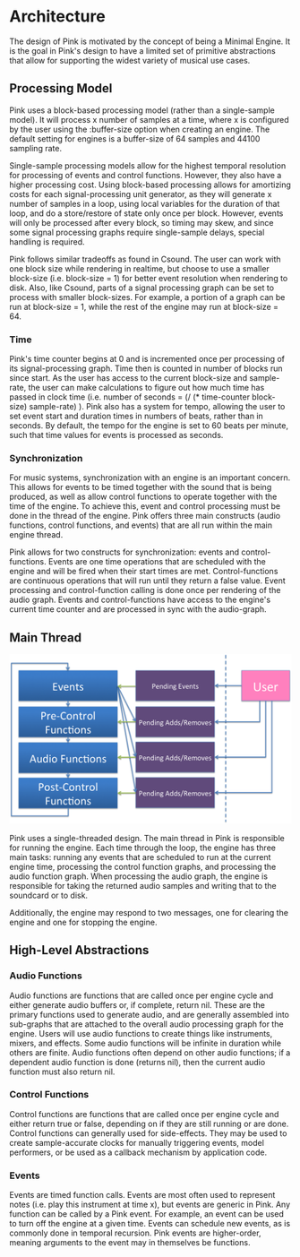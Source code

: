 # Architecture 

The design of Pink is motivated by the concept of being a Minimal Engine. It is the goal in Pink's design to have a limited set of primitive abstractions that allow for supporting the widest variety of musical use cases.  

## Processing Model

Pink uses a block-based processing model (rather than a single-sample model).  It will process x number of samples at a time, where x is configured by the user using the :buffer-size option when creating an engine.  The default setting for engines is a buffer-size of 64 samples and 44100 sampling rate. 

Single-sample processing models allow for the highest temporal resolution for processing of events and control functions.  However, they also have a higher processing cost.  Using block-based processing allows for amortizing costs for each signal-processing unit generator, as they will generate x number of samples in a loop, using local variables for the duration of that loop, and do a store/restore of state only once per block. However, events will only be processed after every block, so timing may skew, and since some signal processing graphs require single-sample delays, special handling is required. 

Pink follows similar tradeoffs as found in Csound.  The user can work with one block size while rendering in realtime, but choose to use a smaller block-size (i.e. block-size = 1) for better event resolution when rendering to disk. Also, like Csound, parts of a signal processing graph can be set to process with smaller block-sizes.  For example, a portion of a graph can be run at block-size = 1, while the rest of the engine may run at block-size = 64.  

### Time

Pink's time counter begins at 0 and is incremented once per processing of its signal-processing graph. Time then is counted in number of blocks run since start.  As the user has access to the current block-size and sample-rate, the user can make calculations to figure out how much time has passed in clock time (i.e. number of seconds = (/ (\* time-counter block-size) sample-rate) ). Pink also has a system for tempo, allowing the user to set event start and duration times in numbers of beats, rather than in seconds.  By default, the tempo for the engine is set to 60 beats per minute, such that time values for events is processed as seconds.

### Synchronization 

For music systems, synchronization with an engine is an important concern. This allows for events to be timed together with the sound that is being produced, as well as allow control functions to operate together with the time of the engine.  To achieve this, event and control processing must be done in the thread of the engine. Pink offers three main constructs (audio functions, control functions, and events) that are all run within the main engine thread.  

Pink allows for two constructs for synchronization: events and control-functions.  Events are one time operations that are scheduled with the engine and will be fired when their start times are met.  Control-functions are continuous operations that will run until they return a false value. Event processing and control-function calling is done once per rendering of the audio graph.  Events and control-functions have access to the engine's current time counter and are processed in sync with the audio-graph.

## Main Thread

<img src="architecture.png"/>

Pink uses a single-threaded design. The main thread in Pink is responsible for running the engine. Each time through the loop, the engine has three main tasks: running any events that are scheduled to run at the current engine time, processing the control function graphs, and processing the audio function graph. When processing the audio graph, the engine is responsible for taking the returned audio samples and writing that to the soundcard or to disk.  

Additionally, the engine may respond to two messages, one for clearing the engine and one for stopping the engine. 

## High-Level Abstractions

### Audio Functions

Audio functions are functions that are called once per engine cycle and either generate audio buffers or, if complete, return nil.  These are the primary functions used to generate audio, and are generally assembled into sub-graphs that are attached to the overall audio processing graph for the engine. Users will use audio functions to create things like instruments, mixers, and effects.  Some audio functions will be infinite in duration while others are finite.  Audio functions often depend on other audio functions; if a dependent audio function is done (returns nil), then the current audio function must also return nil. 

### Control Functions

Control functions are functions that are called once per engine cycle and either return true or false, depending on if they are still running or are done. Control functions can generally used for side-effects.  They may be used to create sample-accurate clocks for manually triggering events, model performers, or be used as a callback mechanism by application code.

### Events

Events are timed function calls.  Events are most often used to represent notes (i.e. play this instrument at time x), but events are generic in Pink.  Any function can be called by a Pink event. For example, an event can be used to turn off the engine at a given time. Events can schedule new events, as is commonly done in temporal recursion. Pink events are higher-order, meaning arguments to the event may in themselves be functions. 

